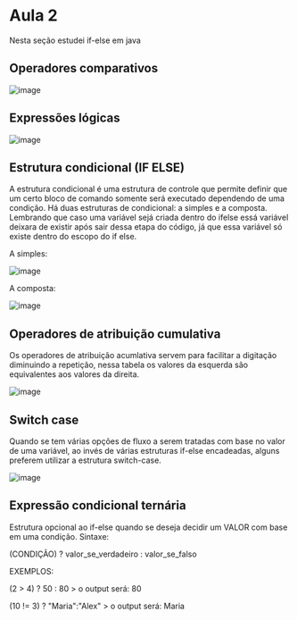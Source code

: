 # Aula 2
Nesta seção estudei if-else em java

## Operadores comparativos 

![image](https://user-images.githubusercontent.com/108848546/200227712-35fe07dd-6ade-497e-8fc0-dd84ae769703.png)

## Expressões lógicas

![image](https://user-images.githubusercontent.com/108848546/200227802-6bcb8e75-faa3-46f6-8133-b936bb3bb645.png)

## Estrutura condicional (IF ELSE)
A estrutura condicional é uma estrutura de controle que permite definir que um certo bloco de comando somente será executado dependendo de uma condição. Há duas estruturas de condicional: a simples e a composta. Lembrando que caso uma variável sejá criada dentro do ifelse essá variável deixara de existir após sair dessa etapa do código, já que essa variável só existe dentro do escopo do if else.

A simples: 

![image](https://user-images.githubusercontent.com/108848546/200228272-cacc2d9e-8760-49c0-b058-0e6362bbb805.png)

A composta: 

![image](https://user-images.githubusercontent.com/108848546/200228219-921111fe-a404-469e-aaf2-af4e86a187bb.png)

## Operadores de atribuição cumulativa 
Os operadores de atribuição acumlativa servem para facilitar a digitação diminuindo a repetição, nessa tabela os valores da esquerda são equivalentes aos valores da direita.

![image](https://user-images.githubusercontent.com/108848546/200229343-3b78253b-c0cf-4c2c-971c-33b6091711da.png)

## Switch case
Quando se tem várias opções de fluxo a serem tratadas com base no valor de uma variável, ao invés de várias estruturas if-else encadeadas, alguns preferem utilizar a estrutura switch-case.

![image](https://user-images.githubusercontent.com/108848546/200230145-e9179e59-5f33-4d1b-8fcc-4f376da52d6c.png)

## Expressão condicional ternária 
Estrutura opcional ao if-else quando se deseja decidir um VALOR com base em uma condição.
Sintaxe:

(CONDIÇÃO) ? valor_se_verdadeiro : valor_se_falso

EXEMPLOS:

(2 > 4) ? 50 : 80  > o output será: 80

(10 != 3) ? "Maria":"Alex" > o output será: Maria
